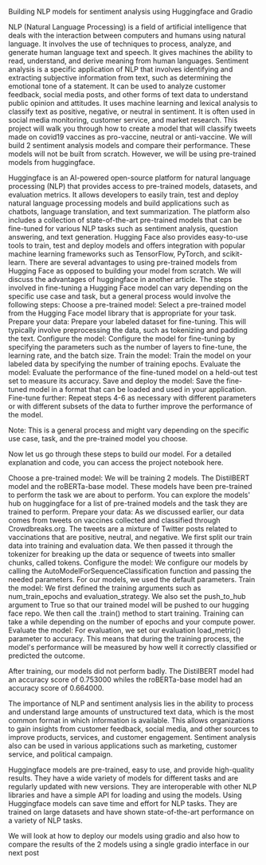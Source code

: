 Building NLP models for sentiment analysis using Huggingface and Gradio

NLP (Natural Language Processing) is a field of artificial intelligence that deals with the interaction between computers and humans using natural language. It involves the use of techniques to process, analyze, and generate human language text and speech. It gives machines the ability to read, understand, and derive meaning from human languages.
 Sentiment analysis is a specific application of NLP that involves identifying and extracting subjective information from text, such as determining the emotional tone of a statement. It can be used to analyze customer feedback, social media posts, and other forms of text data to understand public opinion and attitudes. It uses machine learning and lexical analysis to classify text as positive, negative, or neutral in sentiment. It is often used in social media monitoring, customer service, and market research.
This project will walk you through how to create a model that will classify tweets made on covid19 vaccines as pro-vaccine, neutral or anti-vaccine. We will build 2 sentiment analysis models and compare their performance. These models will not be built from scratch. However, we will be using pre-trained models from huggingface.

Huggingface is an AI-powered open-source platform for natural language processing (NLP) that provides access to pre-trained models, datasets, and evaluation metrics. It allows developers to easily train, test and deploy natural language processing models and build applications such as chatbots, language translation, and text summarization. The platform also includes a collection of state-of-the-art pre-trained models that can be fine-tuned for various NLP tasks such as sentiment analysis, question answering, and text generation. Hugging Face also provides easy-to-use tools to train, test and deploy models and offers integration with popular machine learning frameworks such as TensorFlow, PyTorch, and scikit-learn.
There are several advantages to using pre-trained models from Hugging Face as opposed to building your model from scratch. We will discuss the advantages of huggingface in another article.
The steps involved in fine-tuning a Hugging Face model can vary depending on the specific use case and task, but a general process would involve the following steps:
Choose a pre-trained model: Select a pre-trained model from the Hugging Face model library that is appropriate for your task.
Prepare your data: Prepare your labeled dataset for fine-tuning. This will typically involve preprocessing the data, such as tokenizing and padding the text.
Configure the model: Configure the model for fine-tuning by specifying the parameters such as the number of layers to fine-tune, the learning rate, and the batch size.
Train the model: Train the model on your labeled data by specifying the number of training epochs.
Evaluate the model: Evaluate the performance of the fine-tuned model on a held-out test set to measure its accuracy.
Save and deploy the model: Save the fine-tuned model in a format that can be loaded and used in your application.
Fine-tune further: Repeat steps 4-6 as necessary with different parameters or with different subsets of the data to further improve the performance of the model.

Note: This is a general process and might vary depending on the specific use case, task, and the pre-trained model you choose.

Now let us go through these steps to build our model. For a detailed explanation and code, you can access the project notebook here.

Choose a pre-trained model: We will be training 2 models. The DistilBERT model and the roBERTa-base model. These models have been pre-trained to perform the task we are about to perform. You can explore the models' hub on huggingface for a list of pre-trained models and the task they are trained to perform.
Prepare your data: As we discussed earlier, our data comes from tweets on vaccines collected and classified through Crowdbreaks.org. The tweets are a mixture of Twitter posts related to vaccinations that are positive, neutral, and negative. We first split our train data into training and evaluation data. We then passed it through the tokenizer for breaking up the data or sequence of tweets into smaller chunks, called tokens. 
Configure the model: We configure our models by calling the AutoModelForSequenceClassification function and passing the needed parameters. For our models, we used the default parameters.
Train the model: We first defined the training arguments such as num_train_epochs and evaluation_strategy. We also set the push_to_hub argument to True so that our trained model will be pushed to our hugging face repo. We then call the .train() method to start training. Training can take a while depending on the number of epochs and your compute power. 
Evaluate the model: For evaluation, we set our evaluation load_metric() parameter to accuracy. This means that during the training process, the model's performance will be measured by how well it correctly classified or predicted the outcome. 

After training, our models did not perform badly. The DistilBERT model had an accuracy score of  0.753000 whiles the roBERTa-base model had an accuracy score of 0.664000.

The importance of NLP and sentiment analysis lies in the ability to process and understand large amounts of unstructured text data, which is the most common format in which information is available. This allows organizations to gain insights from customer feedback, social media, and other sources to improve products, services, and customer engagement. Sentiment analysis also can be used in various applications such as marketing, customer service, and political campaign.

Huggingface models are pre-trained, easy to use, and provide high-quality results. They have a wide variety of models for different tasks and are regularly updated with new versions. They are interoperable with other NLP libraries and have a simple API for loading and using the models. Using Huggingface models can save time and effort for NLP tasks. They are trained on large datasets and have shown state-of-the-art performance on a variety of NLP tasks.

We will look at how to deploy our models using gradio and also how to compare the results of the 2 models using a single gradio interface in our next post
